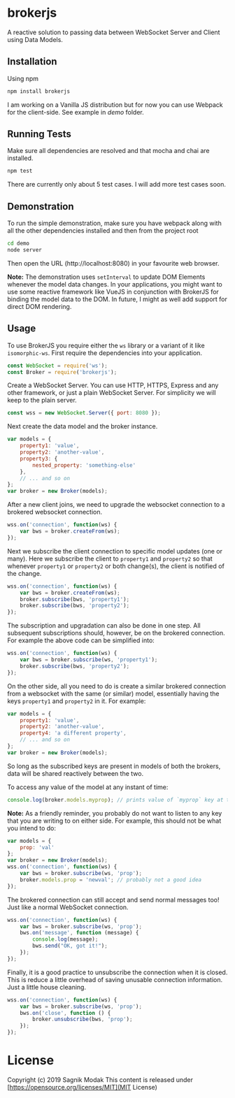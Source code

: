 # brokerjs
A reactive solution to passing data between WebSocket Server and Client using Data Models.
## Installation
Using npm
```cmd
npm install brokerjs
```
I am working on a Vanilla JS distribution but for now you can use Webpack for the client-side. See example in *demo* folder.

## Running Tests
Make sure all dependencies are resolved and that mocha and chai are installed.
```cmd
npm test
```
There are currently only about 5 test cases. I will add more test cases soon.

## Demonstration

To run the simple demonstration, make sure you have webpack along with all the other dependencies installed and then from the project root
```cmd
cd demo
node server
```
Then open the URL (http://localhost:8080) in your favourite web browser.

**Note:** The demonstration uses `setInterval` to update DOM Elements whenever the model data changes. In your applications, you might want to use some reactive framework like VueJS in conjunction with BrokerJS for binding the model data to the DOM. In future, I might as well add support for direct DOM rendering.

## Usage

To use BrokerJS you require either the `ws` library or a variant of it like `isomorphic-ws`. First require the dependencies into your application.
```js
const WebSocket = require('ws');
const Broker = require('brokerjs');
```

Create a WebSocket Server. You can use HTTP, HTTPS, Express and any other framework, or just a plain WebSocket Server. For simplicity we will keep to the plain server.

```js
const wss = new WebSocket.Server({ port: 8080 });
```

Next create the data model and the broker instance.
```js
var models = {
    property1: 'value',
    property2: 'another-value',
    property3: {
        nested_property: 'something-else'
    },
    // ... and so on
};
var broker = new Broker(models);
```

After a new client joins, we need to upgrade the websocket connection to a brokered websocket connection.
```js
wss.on('connection', function(ws) {
    var bws = broker.createFrom(ws);
});
```

Next we subscribe the client connection to specific model updates (one or many). Here we subscribe the client to `property1` and `property2` so that whenever `property1` or `property2` or both change(s), the client is notified of the change.

```js
wss.on('connection', function(ws) {
    var bws = broker.createFrom(ws);
    broker.subscribe(bws, 'property1');
    broker.subscribe(bws, 'property2');
});
```

The subscription and upgradation can also be done in one step. All subsequent subscriptions should, however, be on the brokered connection. For example the above code can be simplified into:

```js
wss.on('connection', function(ws) {
    var bws = broker.subscribe(ws, 'property1');
    broker.subscribe(bws, 'property2');
});
```

On the other side, all you need to do is create a similar brokered connection from a websocket with the same (or similar) model, essentially having the keys `property1` and `property2` in it. For example:

```js
var models = {
    property1: 'value',
    property2: 'another-value',
    property4: 'a different property',
    // ... and so on
};
var broker = new Broker(models);
```

So long as the subscribed keys are present in models of both the brokers, data will be shared reactively between the two.

To access any value of the model at any instant of time:

```js
console.log(broker.models.myprop); // prints value of `myprop` key at that instant
```

**Note:** As a friendly reminder, you probably do not want to listen to any key that you are writing to on either side. For example, this should not be what you intend to do:

```js
var models = {
    prop: 'val'
};
var broker = new Broker(models);
wss.on('connection', function(ws) {
    var bws = broker.subscribe(ws, 'prop');
    broker.models.prop = 'newval'; // probably not a good idea
});
```

The brokered connection can still accept and send normal messages too! Just like a normal WebSocket connection.
```js
wss.on('connection', function(ws) {
    var bws = broker.subscribe(ws, 'prop');
    bws.on('message', function (message) {
        console.log(message);
        bws.send("OK, got it!");
    });
});
```

Finally, it is a good practice to unsubscribe the connection when it is closed. This is reduce a little overhead of saving unusable connection information. Just a little house cleaning.

```js
wss.on('connection', function(ws) {
    var bws = broker.subscribe(ws, 'prop');
    bws.on('close', function () {
        broker.unsubscribe(bws, 'prop');
    });
});
```

# License

Copyright (c) 2019 Sagnik Modak
This content is released under [https://opensource.org/licenses/MIT](MIT License)